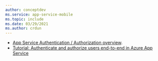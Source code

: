 ```yaml
---
author: conceptdev
ms.service: app-service-mobile
ms.topic: include
ms.date: 03/29/2021
ms.author: crdun
---
```

* [App Service Authentication / Authorization overview](../articles/app-service/overview-authentication-authorization.md).
* [Tutorial: Authenticate and authorize users end-to-end in Azure App Service](../articles/app-service/tutorial-auth-aad.md)
